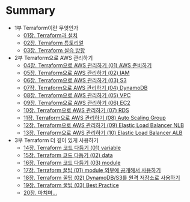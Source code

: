 # Summary

* 1부 Terraform이란 무엇인가
  * [01장. Terraform과 설치](./part1/01_what_is_terraform/01_what_is_terraform.md)
  * [02장. Terraform 튜토리얼](./part1/02_terraform_tutorial/02_terraform_tutorial.md)
  * [03장. Terraform 실습 방향](./part1/03_terraform_training/03_terraform_training.md)
* 2부 Terraform으로 AWS 관리하기
  * [04장. Terraform으로 AWS 관리하기 (01) AWS 준비하기]()
  * [05장. Terraform으로 AWS 관리하기 (02) IAM]()
  * [06장. Terraform으로 AWS 관리하기 (03) S3]()
  * [07장. Terraform으로 AWS 관리하기 (04) DynamoDB]()
  * [08장. Terraform으로 AWS 관리하기 (05) VPC]() 
  * [09장. Terraform으로 AWS 관리하기 (06) EC2]()
  * [10장. Terraform으로 AWS 관리하기 (07) RDS]()
  * [11장. Terraform으로 AWS 관리하기 (08) Auto Scaling Group]()
  * [12장. Terraform으로 AWS 관리하기 (09) Elastic Load Balancer NLB]()
  * [13장. Terraform으로 AWS 관리하기 (10) Elastic Load Balancer ALB]()
* 3부 Terraform 더 깊이 있게 사용하기
  * [14장. Terraform 코드 다듬기 (01) variable]()
  * [15장. Terraform 코드 다듬기 (02) data]()
  * [16장. Terraform 코드 다듬기 (03) module]()
  * [17장. Terraform 꿀팁 (01) module 외부에 공개해서 사용하기]()
  * [18장. Terraform 꿀팁 (02) DynamoDB/S3를 원격 저장소로 사용하기]()
  * [19장. Terraform 꿀팁 (03) Best Practice]()
  * [20장. 마치며...]()
